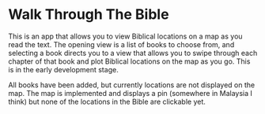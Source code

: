 # Walk Through The Bible
This is an app that allows you to view Biblical locations on a map as you read the text. The opening view is a list of books to choose from, and selecting a book directs you to a view that allows you to swipe through each chapter of that book and plot Biblical locations on the map as you go. This is in the early development stage.  

All books have been added, but currently locations are not displayed on the map. The map is implemented and displays a pin (somewhere in Malaysia I think) but none of the locations in the Bible are clickable yet.
